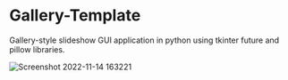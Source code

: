 # Gallery-Template

Gallery-style slideshow GUI application in python using tkinter future and pillow libraries. 


![Screenshot 2022-11-14 163221](https://user-images.githubusercontent.com/110789514/209884429-29e17f58-031c-4cd7-8847-4e81e67c51d7.png)
